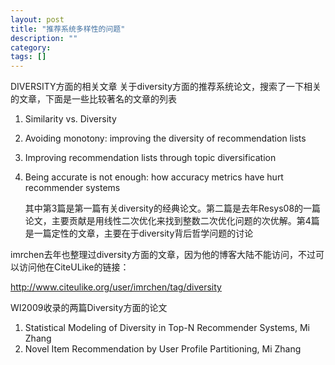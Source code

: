 ```yaml
---
layout: post
title: "推荐系统多样性的问题"
description: ""
category: 
tags: []
---
```

DIVERSITY方面的相关文章
关于diversity方面的推荐系统论文，搜索了一下相关的文章，下面是一些比较著名的文章的列表

1. Similarity vs. Diversity
2. Avoiding monotony: improving the diversity of recommendation lists
3. Improving recommendation lists through topic diversification
4. Being accurate is not enough: how accuracy metrics have hurt recommender systems

    其中第3篇是第一篇有关diversity的经典论文。第二篇是去年Resys08的一篇论文，主要贡献是用线性二次优化来找到整数二次优化问题的次优解。第4篇是一篇定性的文章，主要在于diversity背后哲学问题的讨论

imrchen去年也整理过diversity方面的文章，因为他的博客大陆不能访问，不过可以访问他在CiteULike的链接：

http://www.citeulike.org/user/imrchen/tag/diversity

WI2009收录的两篇Diversity方面的论文
1. Statistical Modeling of Diversity in Top-N Recommender Systems, Mi Zhang
2. Novel Item Recommendation by User Profile Partitioning, Mi Zhang
